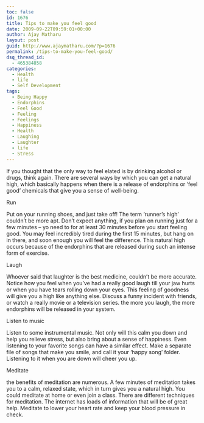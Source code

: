 ```yaml
---
toc: false
id: 1676
title: Tips to make you feel good
date: 2009-09-22T09:59:01+00:00
author: Ajay Matharu
layout: post
guid: http://www.ajaymatharu.com/?p=1676
permalink: /tips-to-make-you-feel-good/
dsq_thread_id:
  - 465384858
categories:
  - Health
  - life
  - Self Development
tags:
  - Being Happy
  - Endorphins
  - Feel Good
  - Feeling
  - Feelings
  - Happiness
  - Health
  - Laughing
  - Laughter
  - life
  - Stress
---
```

If you thought that the only way to feel elated is by drinking alcohol or drugs, think again. There are several ways by which you can get a natural high, which basically happens when there is a release of endorphins or &#8216;feel good&#8217; chemicals that give you a sense of well-being.

Run
  
Put on your running shoes, and just take off! The term &#8216;runner&#8217;s high&#8217; couldn&#8217;t be more apt. Don&#8217;t expect anything, if you plan on running just for a few minutes &#8211; yo need to for at least 30 minutes before you start feeling good. You may feel incredibly tired during the first 15 minutes, but hang on in there, and soon enough you will feel the difference. This natural high occurs because of the endorphins that are released during such an intense form of exercise.

Laugh
  
Whoever said that laughter is the best medicine, couldn&#8217;t be more accurate. Notice how you feel when you&#8217;ve had a really good laugh till your jaw hurts or when you have tears rolling down your eyes. This feeling of goodness will give you a high like anything else. Discuss a funny incident with friends, or watch a really movie or a television series. the more you laugh, the more endorphins will be released in your system.

Listen to music
  
Listen to some instrumental music. Not only will this calm you down and help you relieve stress, but also bring about a sense of happiness. Even listening to your favorite songs can have a similar effect. Make a separate file of songs that make you smile, and call it your &#8216;happy song&#8217; folder. Listening to it when you are down will cheer you up.

Meditate
  
the benefits of meditation are numerous. A few minutes of meditation takes you to a calm, relaxed state, which in turn gives you a natural high. You could meditate at home or even join a class. There are different techniques for meditation. The internet has loads of information that will be of great help. Meditate to lower your heart rate and keep your blood pressure in check.
